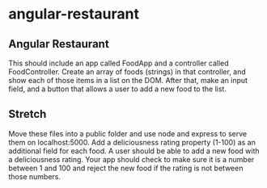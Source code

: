 # angular-restaurant

## Angular Restaurant
This should include an app called FoodApp and a controller called FoodController.
Create an array of foods (strings) in that controller, and show each of those items in a list on the DOM.
After that, make an input field, and a button that allows a user to add a new food to the list.


## Stretch
Move these files into a public folder and use node and express to serve them on localhost:5000.
Add a deliciousness rating property (1-100) as an additional field for each food. A user should be able to add a new food with a deliciousness rating. Your app should check to make sure it is a number between 1 and 100 and reject the new food if the rating is not between those numbers.